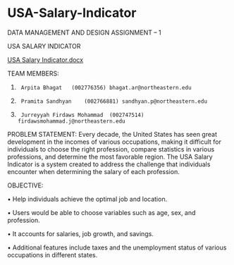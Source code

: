# USA-Salary-Indicator
DATA MANAGEMENT AND DESIGN
ASSIGNMENT – 1


USA SALARY INDICATOR


[USA Salary Indicator.docx](https://github.com/juriya46/USA-Salary-Indicator/files/9639827/USA.Salary.Indicator.docx)


TEAM MEMBERS:
1.		Arpita Bhagat	(002776356)	bhagat.ar@northeastern.edu
2.		Pramita Sandhyan	(002766881)	sandhyan.p@northeastern.edu
3.		Jurreyyah Firdaws Mohammad	(002747514)	firdawsmohammad.j@northeastern.edu




PROBLEM STATEMENT: 
Every decade, the United States has seen great development in the incomes of various occupations, making it difficult for individuals to choose the right profession, compare statistics in various professions, and determine the most favorable region. The USA Salary Indicator is a system created to address the challenge that individuals encounter when determining the salary of each profession.

OBJECTIVE:

•	Help individuals achieve the optimal job and location.

•	Users would be able to choose variables such as age, sex, and profession.

•	It accounts for salaries, job growth, and savings.

•	Additional features include taxes and the unemployment status of various occupations in different states.
